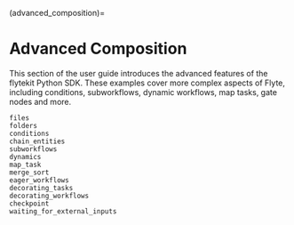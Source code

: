 (advanced_composition)=

# Advanced Composition

This section of the user guide introduces the advanced features of the flytekit Python SDK.
These examples cover more complex aspects of Flyte, including conditions, subworkflows,
dynamic workflows, map tasks, gate nodes and more.

```{auto-examples-toc}
files
folders
conditions
chain_entities
subworkflows
dynamics
map_task
merge_sort
eager_workflows
decorating_tasks
decorating_workflows
checkpoint
waiting_for_external_inputs
```
